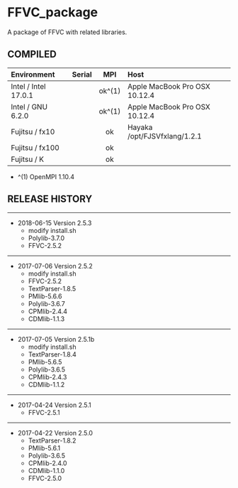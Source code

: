 # FFVC_package

A package of FFVC with related libraries.


## COMPILED


|Environment|Serial|MPI |Host|
|:--|:--:|:--:|:--|
|Intel / Intel 17.0.1 ||ok^(1)|Apple MacBook Pro OSX 10.12.4|
|Intel / GNU 6.2.0    ||ok^(1)|Apple MacBook Pro OSX 10.12.4|
|Fujitsu / fx10       ||ok|Hayaka /opt/FJSVfxlang/1.2.1|
|Fujitsu / fx100      ||ok|
|Fujitsu / K          ||ok|

 - ^(1) OpenMPI 1.10.4


## RELEASE HISTORY

---
- 2018-06-15 Version 2.5.3
  - modify install.sh
  - Polylib-3.7.0
  - FFVC-2.5.2


---
- 2017-07-06 Version 2.5.2
  - modify install.sh
  - FFVC-2.5.2
  - TextParser-1.8.5
  - PMlib-5.6.6
  - Polylib-3.6.7
  - CPMlib-2.4.4
  - CDMlib-1.1.3
  

---
- 2017-07-05 Version 2.5.1b
  - modify install.sh
  - TextParser-1.8.4
  - PMlib-5.6.5
  - Polylib-3.6.5
  - CPMlib-2.4.3
  - CDMlib-1.1.2

  
---
- 2017-04-24 Version 2.5.1
  - FFVC-2.5.1


---
- 2017-04-22 Version 2.5.0
  - TextParser-1.8.2
  - PMlib-5.6.1
  - Polylib-3.6.5
  - CPMlib-2.4.0
  - CDMlib-1.1.0
  - FFVC-2.5.0

